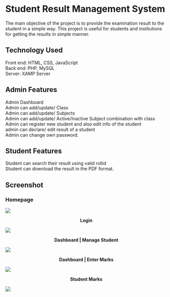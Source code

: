 #  Student Result Management System

The main objective of the project is to provide the examination result to the student in a simple way.
This project is useful for students and institutions for getting the results in simple manner.

## Technology Used

Front end: HTML, CSS, JavaScript <br/>
Back end: PHP, MySQL  <br/>
Server: XAMP Server

## Admin Features

Admin Dashboard <br/>
Admin can add/update/ Class <br/>
Admin can add/update/ Subjects  <br/>
Admin can add/update/ Active/Inactive Subject combination with class  <br/>
Admin can register new student and also edit info of the student  <br/>
admin can declare/ edit  result of a student  <br/>
Admin can change own password.

## Student Features

Student can search their result using valid rollid <br/>
Student can download the result in the PDF format.

## Screenshot

### Homepage 
<img src="https://github.com/Govind155/Student-Result-Management-System/blob/master/images/screenshot01.PNG">

<p align="center"><b>Login</b></p>
<img src="https://github.com/Govind155/Student-Result-Management-System/blob/master/images/screenshot02.PNG">

<p align="center"><b>Dashboard | Manage Student </b></p>
<img src="https://github.com/Govind155/Student-Result-Management-System/blob/master/images/screenshot03.PNG">

<p align="center"><b>Dashboard | Enter Marks</b></p>
<img src="https://github.com/Govind155/Student-Result-Management-System/blob/master/images/screenshot04.PNG">

<p align="center"><b>Student Marks</b></p>
<img src="https://github.com/Govind155/Student-Result-Management-System/blob/master/images/screenshot05.PNG">

 

 

 

 


 

